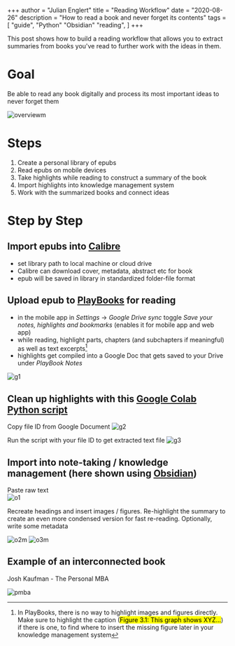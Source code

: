 +++
author = "Julian Englert"
title = "Reading Workflow"
date = "2020-08-26"
description = "How to read a book and never forget its contents"
tags = [
    "guide",
    "Python"
    "Obsidian"
    "reading",
]
+++

This post shows how to build a reading workflow that allows you to extract summaries from books you've read to further work with the ideas in them. 
<!--more-->

# Goal
Be able to read any book digitally and process its most important ideas to never forget them

![overviewm](/reading_workflow/overviewm.png)

# Steps
1. Create a personal library of epubs
2. Read epubs on mobile devices
3. Take highlights while reading to construct a summary of the book
4. Import highlights into knowledge management system
5. Work with the summarized books and connect ideas

# Step by Step

## Import epubs into [Calibre](https://calibre-ebook.com/)
- set library path to local machine or cloud drive
- Calibre can download cover, metadata, abstract etc for book
- epub will be saved in library in standardized folder-file format

## Upload epub to [PlayBooks](https://play.google.com/books) for reading
- in the mobile app in *Settings* -> *Google Drive sync* toggle *Save your notes, highlights and bookmarks* (enables it for mobile app and web app)
- while reading, highlight parts, chapters (and subchapters if meaningful) as well as text excerpts[^figures] 
- highlights get compiled into a Google Doc that gets saved to your Drive under *PlayBook Notes*

![g1](/reading_workflow/g1.PNG)
## Clean up highlights with this [Google Colab Python script](https://colab.research.google.com/drive/1J11DJ6Bu1wRODx-XJs194aoRW3FIyO7z?usp=sharing)
Copy file ID from Google Document 
![g2](/reading_workflow/g2.PNG)

Run the script with your file ID to get extracted text file 
![g3](/reading_workflow/g3.PNG)

## Import into note-taking / knowledge management (here shown using [Obsidian](https://obsidian.md))

Paste raw text  
![o1](/reading_workflow/o1.PNG)


Recreate headings and insert images / figures. Re-highlight the summary to create an even more condensed version for fast re-reading. Optionally, write some metadata 

![o2m](/reading_workflow/o2m.png)
![o3m](/reading_workflow/o3m.png)

## Example of an interconnected book

Josh Kaufman - The Personal MBA

![pmba](/reading_workflow/pmba.jpg)


[^figures]: In PlayBooks, there is no way to highlight images and figures directly. Make sure to highlight the caption (<mark>Figure 3.1: This graph shows XYZ...</mark>) if there is one, to find where to insert the missing figure later in your knowledge management system

